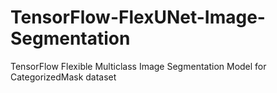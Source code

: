 # TensorFlow-FlexUNet-Image-Segmentation
TensorFlow Flexible Multiclass Image Segmentation Model for CategorizedMask dataset
